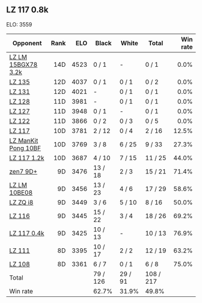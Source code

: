 ## LZ 117 0.8k ##

ELO: 3559

Opponent | Rank | ELO | Black | White | Total | Win rate
---------|-----:|----:|-------|-------|-------|-------:
[LZ LM 15BGX78 3.2k](LZ%20LM%2015BGX78%203.2k.md) | 14D | 4523 | 0 / 1 | - | 0 / 1 | 0.0%
[LZ 135](LZ%20135.md) | 12D | 4037 | 0 / 1 | 0 / 1 | 0 / 2 | 0.0%
[LZ 131](LZ%20131.md) | 12D | 4021 | - | 0 / 1 | 0 / 1 | 0.0%
[LZ 128](LZ%20128.md) | 11D | 3981 | - | 0 / 1 | 0 / 1 | 0.0%
[LZ 127](LZ%20127.md) | 11D | 3948 | 0 / 1 | - | 0 / 1 | 0.0%
[LZ 122](LZ%20122.md) | 11D | 3866 | 0 / 2 | 0 / 3 | 0 / 5 | 0.0%
[LZ 117](LZ%20117.md) | 10D | 3781 | 2 / 12 | 0 / 4 | 2 / 16 | 12.5%
[LZ ManKit Pong 10BF](LZ%20ManKit%20Pong%2010BF.md) | 10D | 3769 | 3 / 8 | 6 / 25 | 9 / 33 | 27.3%
[LZ 117 1.2k](LZ%20117%201.2k.md) | 10D | 3687 | 4 / 10 | 7 / 15 | 11 / 25 | 44.0%
[zen7 9D+](zen7%209D+.md) | 9D | 3476 | 13 / 18 | 2 / 3 | 15 / 21 | 71.4%
[LZ LM 10BE08](LZ%20LM%2010BE08.md) | 9D | 3456 | 13 / 23 | 4 / 6 | 17 / 29 | 58.6%
[LZ ZQ i8](LZ%20ZQ%20i8.md) | 9D | 3449 | 3 / 6 | 5 / 10 | 8 / 16 | 50.0%
[LZ 116](LZ%20116.md) | 9D | 3445 | 15 / 22 | 3 / 4 | 18 / 26 | 69.2%
[LZ 117 0.4k](LZ%20117%200.4k.md) | 9D | 3425 | 10 / 13 | - | 10 / 13 | 76.9%
[LZ 111](LZ%20111.md) | 8D | 3395 | 10 / 17 | 2 / 2 | 12 / 19 | 63.2%
[LZ 108](LZ%20108.md) | 8D | 3361 | 6 / 7 | 0 / 1 | 6 / 8 | 75.0%
Total | | | 79 / 126 | 29 / 91 | 108 / 217 | 
Win rate| | | 62.7% | 31.9% | 49.8% | 
